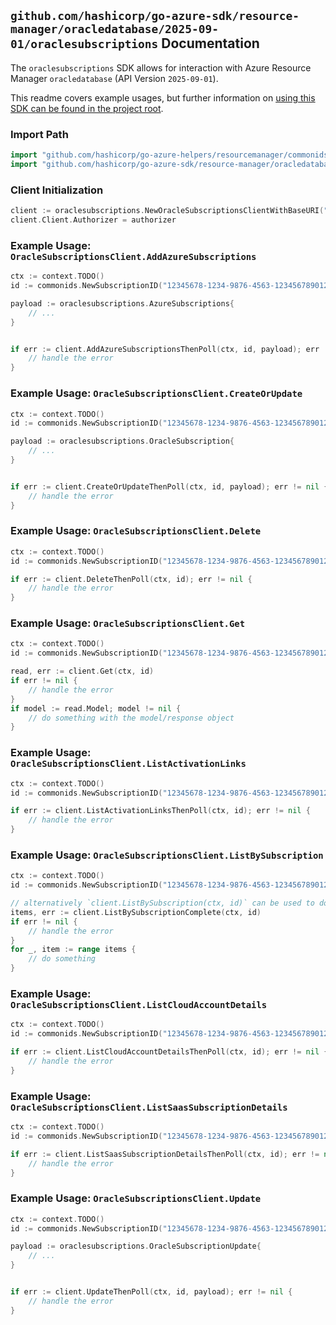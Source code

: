 
## `github.com/hashicorp/go-azure-sdk/resource-manager/oracledatabase/2025-09-01/oraclesubscriptions` Documentation

The `oraclesubscriptions` SDK allows for interaction with Azure Resource Manager `oracledatabase` (API Version `2025-09-01`).

This readme covers example usages, but further information on [using this SDK can be found in the project root](https://github.com/hashicorp/go-azure-sdk/tree/main/docs).

### Import Path

```go
import "github.com/hashicorp/go-azure-helpers/resourcemanager/commonids"
import "github.com/hashicorp/go-azure-sdk/resource-manager/oracledatabase/2025-09-01/oraclesubscriptions"
```


### Client Initialization

```go
client := oraclesubscriptions.NewOracleSubscriptionsClientWithBaseURI("https://management.azure.com")
client.Client.Authorizer = authorizer
```


### Example Usage: `OracleSubscriptionsClient.AddAzureSubscriptions`

```go
ctx := context.TODO()
id := commonids.NewSubscriptionID("12345678-1234-9876-4563-123456789012")

payload := oraclesubscriptions.AzureSubscriptions{
	// ...
}


if err := client.AddAzureSubscriptionsThenPoll(ctx, id, payload); err != nil {
	// handle the error
}
```


### Example Usage: `OracleSubscriptionsClient.CreateOrUpdate`

```go
ctx := context.TODO()
id := commonids.NewSubscriptionID("12345678-1234-9876-4563-123456789012")

payload := oraclesubscriptions.OracleSubscription{
	// ...
}


if err := client.CreateOrUpdateThenPoll(ctx, id, payload); err != nil {
	// handle the error
}
```


### Example Usage: `OracleSubscriptionsClient.Delete`

```go
ctx := context.TODO()
id := commonids.NewSubscriptionID("12345678-1234-9876-4563-123456789012")

if err := client.DeleteThenPoll(ctx, id); err != nil {
	// handle the error
}
```


### Example Usage: `OracleSubscriptionsClient.Get`

```go
ctx := context.TODO()
id := commonids.NewSubscriptionID("12345678-1234-9876-4563-123456789012")

read, err := client.Get(ctx, id)
if err != nil {
	// handle the error
}
if model := read.Model; model != nil {
	// do something with the model/response object
}
```


### Example Usage: `OracleSubscriptionsClient.ListActivationLinks`

```go
ctx := context.TODO()
id := commonids.NewSubscriptionID("12345678-1234-9876-4563-123456789012")

if err := client.ListActivationLinksThenPoll(ctx, id); err != nil {
	// handle the error
}
```


### Example Usage: `OracleSubscriptionsClient.ListBySubscription`

```go
ctx := context.TODO()
id := commonids.NewSubscriptionID("12345678-1234-9876-4563-123456789012")

// alternatively `client.ListBySubscription(ctx, id)` can be used to do batched pagination
items, err := client.ListBySubscriptionComplete(ctx, id)
if err != nil {
	// handle the error
}
for _, item := range items {
	// do something
}
```


### Example Usage: `OracleSubscriptionsClient.ListCloudAccountDetails`

```go
ctx := context.TODO()
id := commonids.NewSubscriptionID("12345678-1234-9876-4563-123456789012")

if err := client.ListCloudAccountDetailsThenPoll(ctx, id); err != nil {
	// handle the error
}
```


### Example Usage: `OracleSubscriptionsClient.ListSaasSubscriptionDetails`

```go
ctx := context.TODO()
id := commonids.NewSubscriptionID("12345678-1234-9876-4563-123456789012")

if err := client.ListSaasSubscriptionDetailsThenPoll(ctx, id); err != nil {
	// handle the error
}
```


### Example Usage: `OracleSubscriptionsClient.Update`

```go
ctx := context.TODO()
id := commonids.NewSubscriptionID("12345678-1234-9876-4563-123456789012")

payload := oraclesubscriptions.OracleSubscriptionUpdate{
	// ...
}


if err := client.UpdateThenPoll(ctx, id, payload); err != nil {
	// handle the error
}
```
